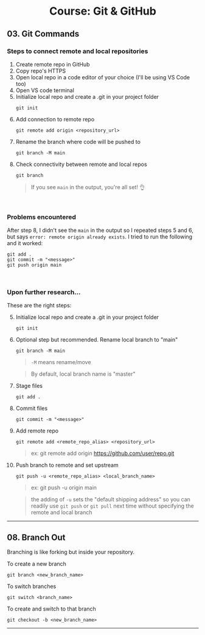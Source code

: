 <h1 align="center"> Course: Git & GitHub </h1>

## 03. Git Commands

### Steps to connect remote and local repositories
1. Create remote repo in GitHub
2. Copy repo's HTTPS
3. Open local repo in a code editor of your choice (I'll be using VS Code too)
4. Open VS code terminal
5. Initialize local repo and create a .git in your project folder
   ```
   git init
6. Add connection to remote repo
   ```
   git remote add origin <repository_url>
7. Rename the branch where code will be pushed to
   ```
   git branch -M main
8. Check connectivity between remote and local repos
   ```
   git branch
   ```
   > If you see ```main``` in the output, you're all set! 👌

<br>

### Problems encountered
After step 8, I didn't see the ```main``` in the output so I repeated steps 5 and 6, but says ```error: remote origin already exists```.
I tried to run the following and it worked:
```
git add .
git commit -m "<message>"
git push origin main
```

<br>

### Upon further research...
These are the right steps:

5. Initialize local repo and create a .git in your project folder
   ```
   git init
   ```
6. Optional step but recommended. Rename local branch to "main"
   ```
   git branch -M main
   ```
   > ```-M``` means rename/move

   > By default, local branch name is "master"
7. Stage files
   ```
   git add .
   ```
8. Commit files
   ```
   git commit -m "<message>"
   ```
9. Add remote repo
    ```
    git remote add <remote_repo_alias> <repository_url>
    ```
    > ex: git remote add origin https://github.com/user/repo.git
10. Push branch to remote and set upstream
    ```
    git push -u <remote_repo_alias> <local_branch_name>
    ```
    > ex: git push -u origin main
    
    > the adding of ```-u``` sets the "default shipping address" so you can readily use ```git push``` or ```git pull``` next time without specifying the remote and local branch

-----
## 08. Branch Out
Branching is like forking but inside your repository.

To create a new branch
```
git branch <new_branch_name>
```
To switch branches
```
git switch <branch_name>
```
To create and switch to that branch
```
git checkout -b <new_branch_name>
```
-----


